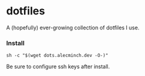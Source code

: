 # dotfiles

A (hopefully) ever-growing collection of dotfiles I use.

### Install

`sh -c "$(wget dots.alecminch.dev -O-)"`

Be sure to configure ssh keys after install.

